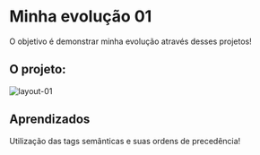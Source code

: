 # Minha evolução 01
O objetivo é demonstrar minha evolução através desses projetos!

## O projeto:
![layout-01](https://user-images.githubusercontent.com/82615437/203150865-301499c4-64a7-4680-8198-1b832c80a6db.jpg)

## Aprendizados
Utilização das tags semânticas e suas ordens de precedência!
